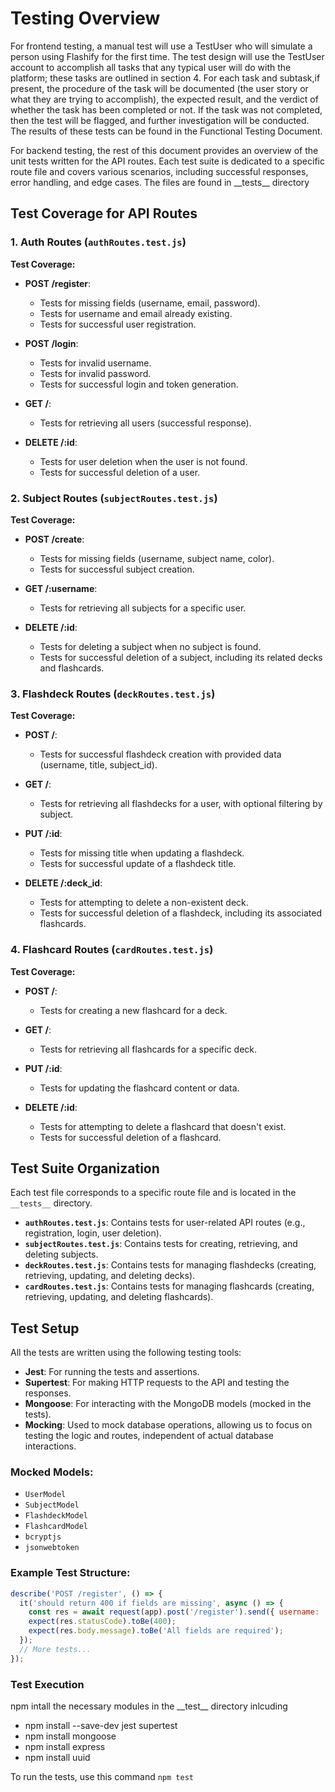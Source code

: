# Testing Overview
For frontend testing, a manual test will use a TestUser who will simulate a person using Flashify for the first time. The test design will use the TestUser account to accomplish all tasks that any typical user will do with the platform; these tasks are outlined in section 4. For each task and subtask,if present, the procedure of the task will be documented (the user story or what they are trying to accomplish), the expected result, and the verdict of whether the task has been completed or not. If the task was not completed, then the test will be flagged, and further investigation will be conducted. The results of these tests can be found in the Functional Testing Document.

For backend testing, the rest of this document provides an overview of the unit tests written for the API routes. Each test suite is dedicated to a specific route file and covers various scenarios, including successful responses, error handling, and edge cases. The files are found in \_\_tests\_\_ directory

## Test Coverage for API Routes

### 1. **Auth Routes (`authRoutes.test.js`)**

**Test Coverage:**
- **POST /register**: 
  - Tests for missing fields (username, email, password).
  - Tests for username and email already existing.
  - Tests for successful user registration.
  
- **POST /login**: 
  - Tests for invalid username.
  - Tests for invalid password.
  - Tests for successful login and token generation.

- **GET /**: 
  - Tests for retrieving all users (successful response).

- **DELETE /:id**: 
  - Tests for user deletion when the user is not found.
  - Tests for successful deletion of a user.

### 2. **Subject Routes (`subjectRoutes.test.js`)**

**Test Coverage:**
- **POST /create**: 
  - Tests for missing fields (username, subject name, color).
  - Tests for successful subject creation.

- **GET /:username**: 
  - Tests for retrieving all subjects for a specific user.

- **DELETE /:id**: 
  - Tests for deleting a subject when no subject is found.
  - Tests for successful deletion of a subject, including its related decks and flashcards.

### 3. **Flashdeck Routes (`deckRoutes.test.js`)**

**Test Coverage:**
- **POST /**: 
  - Tests for successful flashdeck creation with provided data (username, title, subject_id).
  
- **GET /**: 
  - Tests for retrieving all flashdecks for a user, with optional filtering by subject.
  
- **PUT /:id**: 
  - Tests for missing title when updating a flashdeck.
  - Tests for successful update of a flashdeck title.

- **DELETE /:deck_id**: 
  - Tests for attempting to delete a non-existent deck.
  - Tests for successful deletion of a flashdeck, including its associated flashcards.

### 4. **Flashcard Routes (`cardRoutes.test.js`)**

**Test Coverage:**
- **POST /**: 
  - Tests for creating a new flashcard for a deck.

- **GET /**: 
  - Tests for retrieving all flashcards for a specific deck.

- **PUT /:id**: 
  - Tests for updating the flashcard content or data.
  
- **DELETE /:id**: 
  - Tests for attempting to delete a flashcard that doesn't exist.
  - Tests for successful deletion of a flashcard.

## Test Suite Organization

Each test file corresponds to a specific route file and is located in the `__tests__` directory.

- **`authRoutes.test.js`**: Contains tests for user-related API routes (e.g., registration, login, user deletion).
- **`subjectRoutes.test.js`**: Contains tests for creating, retrieving, and deleting subjects.
- **`deckRoutes.test.js`**: Contains tests for managing flashdecks (creating, retrieving, updating, and deleting decks).
- **`cardRoutes.test.js`**: Contains tests for managing flashcards (creating, retrieving, updating, and deleting flashcards).

## Test Setup

All the tests are written using the following testing tools:
- **Jest**: For running the tests and assertions.
- **Supertest**: For making HTTP requests to the API and testing the responses.
- **Mongoose**: For interacting with the MongoDB models (mocked in the tests).
- **Mocking**: Used to mock database operations, allowing us to focus on testing the logic and routes, independent of actual database interactions.

### Mocked Models:
- `UserModel`
- `SubjectModel`
- `FlashdeckModel`
- `FlashcardModel`
- `bcryptjs`
- `jsonwebtoken`

### Example Test Structure:
```js
describe('POST /register', () => {
  it('should return 400 if fields are missing', async () => {
    const res = await request(app).post('/register').send({ username: 'user' });
    expect(res.statusCode).toBe(400);
    expect(res.body.message).toBe('All fields are required');
  });
  // More tests...
});
```


### Test Execution
npm intall the necessary modules in the \_\_test\_\_ directory inlcuding
- npm install --save-dev jest supertest
- npm install mongoose
- npm install express
- npm install uuid

To run the tests, use this command `npm test`







